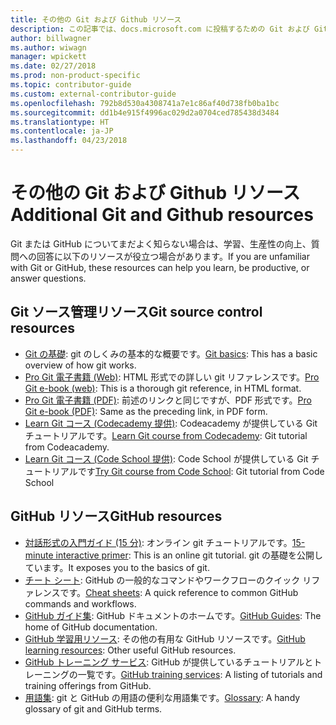 ```yaml
---
title: その他の Git および Github リソース
description: この記事では、docs.microsoft.com に投稿するための Git および GitHub の学習に関する推奨されるリソースの一覧を示します。
author: billwagner
ms.author: wiwagn
manager: wpickett
ms.date: 02/27/2018
ms.prod: non-product-specific
ms.topic: contributor-guide
ms.custom: external-contributor-guide
ms.openlocfilehash: 792b8d530a4308741a7e1c86af40d738fb0ba1bc
ms.sourcegitcommit: dd1b4e915f4996ac029d2a0704ced785438d3484
ms.translationtype: HT
ms.contentlocale: ja-JP
ms.lasthandoff: 04/23/2018
---
```

# <a name="additional-git-and-github-resources"></a><span data-ttu-id="60310-103">その他の Git および Github リソース</span><span class="sxs-lookup"><span data-stu-id="60310-103">Additional Git and Github resources</span></span>

<span data-ttu-id="60310-104">Git または GitHub についてまだよく知らない場合は、学習、生産性の向上、質問への回答に以下のリソースが役立つ場合があります。</span><span class="sxs-lookup"><span data-stu-id="60310-104">If you are unfamiliar with Git or GitHub, these resources can help you learn, be productive, or answer questions.</span></span>

## <a name="git-source-control-resources"></a><span data-ttu-id="60310-105">Git ソース管理リソース</span><span class="sxs-lookup"><span data-stu-id="60310-105">Git source control resources</span></span>

- <span data-ttu-id="60310-106">[Git の基礎](https://go.microsoft.com/fwlink/?linkid=853939): git のしくみの基本的な概要です。</span><span class="sxs-lookup"><span data-stu-id="60310-106">[Git basics](https://go.microsoft.com/fwlink/?linkid=853939): This has a basic overview of how git works.</span></span>
- <span data-ttu-id="60310-107">[Pro Git 電子書籍 (Web)](https://go.microsoft.com/fwlink/?linkid=853940): HTML 形式での詳しい git リファレンスです。</span><span class="sxs-lookup"><span data-stu-id="60310-107">[Pro Git e-book (web)](https://go.microsoft.com/fwlink/?linkid=853940): This is a thorough git reference, in HTML format.</span></span>
- <span data-ttu-id="60310-108">[Pro Git 電子書籍 (PDF)](https://progit2.s3.amazonaws.com/en/2016-03-22-f3531/progit-en.1084.pdf): 前述のリンクと同じですが、PDF 形式です。</span><span class="sxs-lookup"><span data-stu-id="60310-108">[Pro Git e-book (PDF)](https://progit2.s3.amazonaws.com/en/2016-03-22-f3531/progit-en.1084.pdf): Same as the preceding link, in PDF form.</span></span>
- <span data-ttu-id="60310-109">[Learn Git コース (Codecademy 提供)](https://www.codecademy.com/learn/learn-git): Codeacademy が提供している Git チュートリアルです。</span><span class="sxs-lookup"><span data-stu-id="60310-109">[Learn Git course from Codecademy](https://www.codecademy.com/learn/learn-git): Git tutorial from Codeacademy.</span></span>
- <span data-ttu-id="60310-110">[Learn Git コース (Code School 提供)](https://www.codeschool.com/courses/try-git): Code School が提供している Git チュートリアルです</span><span class="sxs-lookup"><span data-stu-id="60310-110">[Try Git course from Code School](https://www.codeschool.com/courses/try-git): Git tutorial from Code School</span></span>

## <a name="github-resources"></a><span data-ttu-id="60310-111">GitHub リソース</span><span class="sxs-lookup"><span data-stu-id="60310-111">GitHub resources</span></span>

- <span data-ttu-id="60310-112">[対話形式の入門ガイド (15 分)](https://try.github.io/): オンライン git チュートリアルです。</span><span class="sxs-lookup"><span data-stu-id="60310-112">[15-minute interactive primer](https://try.github.io/): This is an online git tutorial.</span></span> <span data-ttu-id="60310-113">git の基礎を公開しています。</span><span class="sxs-lookup"><span data-stu-id="60310-113">It exposes you to the basics of git.</span></span>
- <span data-ttu-id="60310-114">[チート シート](https://go.microsoft.com/fwlink/?linkid=853941): GitHub の一般的なコマンドやワークフローのクイック リファレンスです。</span><span class="sxs-lookup"><span data-stu-id="60310-114">[Cheat sheets](https://go.microsoft.com/fwlink/?linkid=853941): A quick reference to common GitHub commands and workflows.</span></span>
- <span data-ttu-id="60310-115">[GitHub ガイド集](https://guides.github.com/): GitHub ドキュメントのホームです。</span><span class="sxs-lookup"><span data-stu-id="60310-115">[GitHub Guides](https://guides.github.com/): The home of GitHub documentation.</span></span>
- <span data-ttu-id="60310-116">[GitHub 学習用リソース](https://help.github.com/articles/git-and-github-learning-resources/): その他の有用な GitHub リソースです。</span><span class="sxs-lookup"><span data-stu-id="60310-116">[GitHub learning resources](https://help.github.com/articles/git-and-github-learning-resources/): Other useful GitHub resources.</span></span>
- <span data-ttu-id="60310-117">[GitHub トレーニング サービス](https://services.github.com/training/): GitHub が提供しているチュートリアルとトレーニングの一覧です。</span><span class="sxs-lookup"><span data-stu-id="60310-117">[GitHub training services](https://services.github.com/training/): A listing of tutorials and training offerings from GitHub.</span></span>
- <span data-ttu-id="60310-118">[用語集](https://help.github.com/articles/github-glossary): git と GitHub の用語の便利な用語集です。</span><span class="sxs-lookup"><span data-stu-id="60310-118">[Glossary](https://help.github.com/articles/github-glossary): A handy glossary of git and GitHub terms.</span></span>
